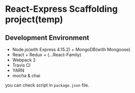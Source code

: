 # React-Express Scaffolding project(temp)

## Development Environment
* Node.js(with Express 4.15.2) + MongoDB(with Mongoose)
* React + Redux + (...React-Family)
* Webpack 2
* Travis CI
* YARN
* mocha & chai
  
you can check script in `package.json` file.
